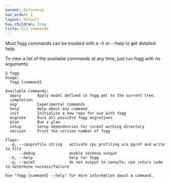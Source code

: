 ```yaml
---
parent: Reference
nav_order: 2
layout: default
has_children: true
title: CLI commands
---
```


Most fogg commands can be invoked with a -h or --help to get detailed help.

To view a list of the available commands at any time, just run fogg with no arguments:

```
$ fogg
Usage:
  fogg [command]

Available Commands:
  apply       Apply model defined in fogg.yml to the current tree.
  completion
  exp         Experimental commands
  help        Help about any command
  init        Initialize a new repo for use with fogg
  migrate     Runs all possible fogg migrations
  plan        Run a plan
  setup       Setup dependencies for curent working directory
  version     Print the version number of fogg

Flags:
  -p, --cpuprofile string   activate cpu profiling via pprof and write to file
      --debug               enable verbose output
  -h, --help                help for fogg
  -q, --quiet               do not output to console; use return code to determine success/failure

Use "fogg [command] --help" for more information about a command.
```
